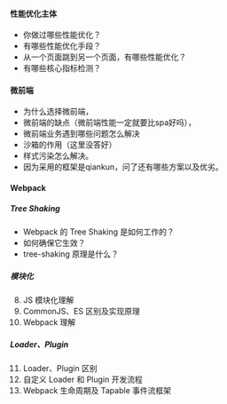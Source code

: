 
#### 性能优化主体
- 你做过哪些性能优化？
- 有哪些性能优化手段？
- 从一个页面跳到另一个页面，有哪些性能优化？
- 有哪些核心指标检测？

#### 微前端
- 为什么选择微前端，
- 微前端的缺点（微前端性能一定就要比spa好吗），
- 微前端业务遇到哪些问题怎么解决
- 沙箱的作用（这里没答好）
- 样式污染怎么解决。
- 因为采用的框架是qiankun，问了还有哪些方案以及优劣。

#### Webpack

##### Tree Shaking
- Webpack 的 Tree Shaking 是如何工作的？
- 如何确保它生效？
- tree-shaking 原理是什么？

##### 模块化
8. JS 模块化理解
9. CommonJS、ES 区别及实现原理
10. Webpack 理解

##### Loader、Plugin
11. Loader、Plugin 区别
12. 自定义 Loader 和 Plugin 开发流程
13. Webpack 生命周期及 Tapable 事件流框架